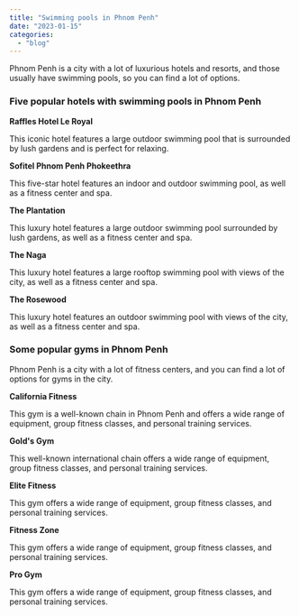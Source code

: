 ```yaml
---
title: "Swimming pools in Phnom Penh"
date: "2023-01-15"
categories: 
  - "blog"
---
```


Phnom Penh is a city with a lot of luxurious hotels and resorts, and those usually have swimming pools, so you can find a lot of options.

### Five popular hotels with swimming pools in Phnom Penh

**Raffles Hotel Le Royal**

This iconic hotel features a large outdoor swimming pool that is surrounded by lush gardens and is perfect for relaxing.

**Sofitel Phnom Penh Phokeethra**

This five-star hotel features an indoor and outdoor swimming pool, as well as a fitness center and spa.

**The Plantation**

This luxury hotel features a large outdoor swimming pool surrounded by lush gardens, as well as a fitness center and spa.

**The Naga**

This luxury hotel features a large rooftop swimming pool with views of the city, as well as a fitness center and spa.

**The Rosewood**

This luxury hotel features an outdoor swimming pool with views of the city, as well as a fitness center and spa.

### Some popular gyms in Phnom Penh

Phnom Penh is a city with a lot of fitness centers, and you can find a lot of options for gyms in the city.

**California Fitness**

This gym is a well-known chain in Phnom Penh and offers a wide range of equipment, group fitness classes, and personal training services.

**Gold's Gym**

This well-known international chain offers a wide range of equipment, group fitness classes, and personal training services.

**Elite Fitness**

This gym offers a wide range of equipment, group fitness classes, and personal training services.

**Fitness Zone**

This gym offers a wide range of equipment, group fitness classes, and personal training services.

**Pro Gym**

This gym offers a wide range of equipment, group fitness classes, and personal training services.
